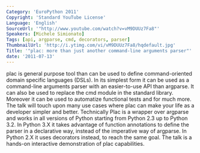 ```yaml
---
Category: 'EuroPython 2011'
Copyright: 'Standard YouTube License'
Language: 'English'
SourceUrl: '"http://www.youtube.com/watch?v=vM9DUUz7Fa8"'
Speakers: [Michele Simionato]
Tags: [api, argparse, cmd, decorators, parser]
ThumbnailUrl: 'http://i.ytimg.com/vi/vM9DUUz7Fa8/hqdefault.jpg'
Title: '"plac: more than just another command-line arguments parser"'
date: '2011-07-13'
---
```

plac is general purpose tool than can be used to define command-oriented
domain specific languages (DSLs). In its simplest form it can be used as a
command-line arguments parser with an easier-to-use API than argparse. It can
also be used to replace the cmd module in the standard library. Moreover it
can be used to automatize functional tests and for much more. The talk will
touch upon many use cases where plac can make your life as a developer simpler
and better. Technically Plac is a wrapper over argparse and works in all
versions of Python starting from Python 2.3 up to Python 3.2. In Python 3.X it
takes advantage of function annotations to define the parser in a declarative
way, instead of the imperative way of argparse. In Python 2.X it uses
decorators instead, to reach the same goal. The talk is a hands-on interactive
demonstration of plac capabilities.


